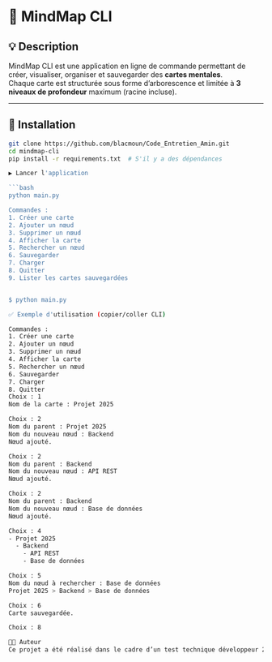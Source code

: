 # 🧠 MindMap CLI

## 💡 Description

MindMap CLI est une application en ligne de commande permettant de créer, visualiser, organiser et sauvegarder des **cartes mentales**.  
Chaque carte est structurée sous forme d’arborescence et limitée à **3 niveaux de profondeur** maximum (racine incluse).

---

## 🚀 Installation

```bash
git clone https://github.com/blacmoun/Code_Entretien_Amin.git
cd mindmap-cli
pip install -r requirements.txt  # S'il y a des dépendances

▶️ Lancer l'application

```bash
python main.py

Commandes :
1. Créer une carte
2. Ajouter un nœud
3. Supprimer un nœud
4. Afficher la carte
5. Rechercher un nœud
6. Sauvegarder
7. Charger
8. Quitter
9. Lister les cartes sauvegardées


$ python main.py

✅ Exemple d'utilisation (copier/coller CLI)

Commandes :
1. Créer une carte
2. Ajouter un nœud
3. Supprimer un nœud
4. Afficher la carte
5. Rechercher un nœud
6. Sauvegarder
7. Charger
8. Quitter
Choix : 1
Nom de la carte : Projet 2025

Choix : 2
Nom du parent : Projet 2025
Nom du nouveau nœud : Backend
Nœud ajouté.

Choix : 2
Nom du parent : Backend
Nom du nouveau nœud : API REST
Nœud ajouté.

Choix : 2
Nom du parent : Backend
Nom du nouveau nœud : Base de données
Nœud ajouté.

Choix : 4
- Projet 2025
  - Backend
    - API REST
    - Base de données

Choix : 5
Nom du nœud à rechercher : Base de données
Projet 2025 > Backend > Base de données

Choix : 6
Carte sauvegardée.

Choix : 8

👨‍💻 Auteur
Ce projet a été réalisé dans le cadre d’un test technique développeur 2025.